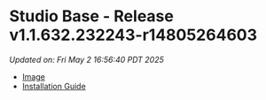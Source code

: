 # Studio Base - Release v1.1.632.232243-r14805264603
_Updated on: Fri May 2 16:56:40 PDT 2025_

- [Image](https://github.com/vertigis/studio-base/pkgs/container/studio%2fbase/407522667?tag=v1.1.632.232243-r14805264603)
- [Installation
  Guide](https://github.com/vertigis/studio-base/tree/v1.1.632.232243-r14805264603)
